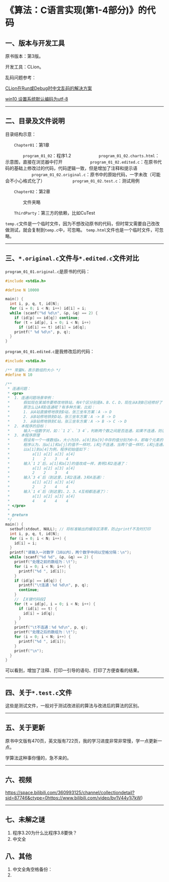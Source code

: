 # 《算法：C语言实现(第1-4部分)》的代码



## 一、版本与开发工具

原书版本：第3版。

开发工具：CLion。

乱码问题参考：

[CLion在Run或Debug时中文乱码的解决方案](https://cloud.tencent.com/developer/article/1858478)

[win10 设置系统默认编码为utf-8](https://jingyan.baidu.com/article/25648fc1471e6a9191fd002e.html)

***

## 二、目录及文件说明

目录结构示意：

&emsp;&emsp;`Chapter01`：第1章

&emsp;&emsp;&emsp;&emsp;`program_01_02`：程序1.2
&emsp;&emsp;&emsp;&emsp;&emsp;&emsp;`program_01_02.charts.html`：示意图，直接在浏览器中打开
&emsp;&emsp;&emsp;&emsp;&emsp;&emsp;`program_01_02.edited.c`：在原书代码的基础上修改过的代码，代码逻辑一致，但是增加了注释和提示语
&emsp;&emsp;&emsp;&emsp;&emsp;&emsp;`program_01_02.original.c`：原书中的原始代码，一字未改（可能会不小心格式化了）
&emsp;&emsp;&emsp;&emsp;&emsp;&emsp;`program_01_02.test.c`：测试用例

&emsp;&emsp;`Chapter02`：第2章

&emsp;&emsp;&emsp;&emsp;文件夹略

&emsp;&emsp;`ThirdParty`：第三方的依赖，比如CuTest



`temp.c`文件是一个临时文件，因为不想改动原书的代码，但时常又需要自己改改做测试，就会复制到`temp.c`中，可忽略。
`temp.html`文件也是一个临时文件，可忽略。

***

## 三、`*.original.c`文件与`*.edited.c`文件对比

`program_01_01.original.c`是原书的代码：

```c
#include <stdio.h>

#define N 10000

main() {
  int i, p, q, t, id[N];
  for (i = 0; i < N; i++) id[i] = i;
  while (scanf("%d %d\n", &p, &q) == 2) {
    if (id[p] == id[q]) continue;
    for (t = id[p], i = 0; i < N; i++)
      if (id[i] == t) id[i] = id[q];
    printf(" %d %d\n", p, q);
  }
}
```

`program_01_01.edited.c`是我修改后的代码：

```c
#include <stdio.h>

/** 常量N，表示数组的大小 */
#define N 10

/**
 * 连通问题：
 * <pre>
 *  1. 连通问题场景举例：
 *      假如现在某城市要修改地铁站，有4个区分别是A、B、C、D，现在从A到B已经修好了（表明A和B是连通的），从C到D也已经修好了（即C和D也是连通的），那么请问现在张三从A站坐地铁能到达D吗？不能，因为A和D不能连通。
 *      那怎么让A和D连通呢？有多种方案，比如：
 *      1. 从A站直接修地铁到D站，张三坐车方案：A -> D
 *      2. 从B站修地铁到D站，张三坐车方案：A -> B -> D
 *      3. 从B站修地铁到C站，张三坐车方案：A -> B -> C -> D
 *  2. 本程序的目标：
 *      输入一组数字对，如：`1 2`、`3 4`，判断两个数之间是否连通，如果不连通，则让他们连通
 *  3. 本程序原理
 *      假设有一个一维数组a，大小为10，a[0]到a[9]中存的值分别为0~9，即每个元素的值都不一样。
 *      程序认为，当a[i]和a[j]的值不一样时，i和j不连通，当两个值一样时，i和j连通。
 *      以a[1]到a[4]为例，程序初始值如下：
 *          a[1] a[2] a[3] a[4]
 *          1    2    3    4
 *      输入`1 2`后，a[1]和a[2]的值改成一样，表明1和2连通了：
 *          a[1] a[2] a[3] a[4]
 *          2    2    3    4
 *      输入`3 4`后（到这里，1和2连通，3和4连通）：
 *          a[1] a[2] a[3] a[4]
 *          2    2    4    4
 *      输入`1 4`后（到这里1、2、3、4互相都连通了）：
 *          a[1] a[2] a[3] a[4]
 *          4    4    4    4
 * </pre>
 *
 * @return
 */
main() {
  setbuf(stdout, NULL); // 将标准输出的缓存区清零，防止printf不及时打印
  int i, p, q, t, id[N];
  for (i = 0; i < N; i++) {
    id[i] = i;
  }
  printf("请输入一对数字（10以内），两个数字中间以空格分隔：\n");
  while (scanf("%d %d", &p, &q) == 2) {
    printf("处理之前的数组为：\t");
    for (i = 0; i < N; i++) {
      printf("%d ", id[i]);
    }
    if (id[p] == id[q]) {
      printf("\t连通：%d %d\n", p, q);
      continue;
    }
    // 【关键代码段】
    for (t = id[p], i = 0; i < N; i++) {
      if (id[i] == t) {
        id[i] = id[q];
      }
    }
    printf("\t不连通：%d %d\n", p, q);
    printf("处理之后的数组为：\t");
    for (i = 0; i < N; i++) {
      printf("%d ", id[i]);
    }
    printf("\n");
  }
}
```

可以看到，增加了注释、打印一引导的语句、打印了方便查看的结果。

***

## 四、关于`*.test.c`文件

这些是测试文件，一般对于测试改进前的算法与改进后的算法的区别。

***

## 五、关于更新

原书中文版有470页，英文版有722页，我的学习进度非常非常慢，学一点更新一点。

学算法这种事你懂的，急不来的。

***

## 六、视频

https://space.bilibili.com/360993125/channel/collectiondetail?sid=87746&ctype=0https://www.bilibili.com/video/bv1V44y1j7kW)

***

## 七、未解之谜

1. 程序3.20为什么比程序3.8要快？
2. 中文全



## 八、其他

1. 中文全角空格备份：`　`
2. 